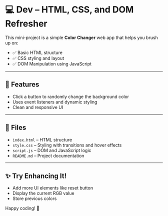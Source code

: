 # 💻 Dev – HTML, CSS, and DOM Refresher

This mini-project is a simple **Color Changer** web app that helps you brush up on:

- ✅ Basic HTML structure
- ✅ CSS styling and layout
- ✅ DOM Manipulation using JavaScript

---

## 🚀 Features

- Click a button to randomly change the background color
- Uses event listeners and dynamic styling
- Clean and responsive UI

---

## 📁 Files

- `index.html` – HTML structure
- `style.css` – Styling with transitions and hover effects
- `script.js` – DOM and JavaScript logic
- `README.md` – Project documentation

---

## ✨ Try Enhancing It!

- Add more UI elements like reset button
- Display the current RGB value
- Store previous colors

Happy coding! 🚀
